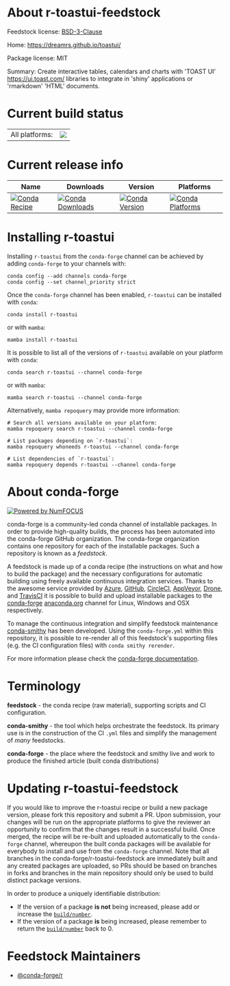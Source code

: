 About r-toastui-feedstock
=========================

Feedstock license: [BSD-3-Clause](https://github.com/conda-forge/r-toastui-feedstock/blob/main/LICENSE.txt)

Home: https://dreamrs.github.io/toastui/

Package license: MIT

Summary: Create interactive tables, calendars and charts with 'TOAST UI' <https://ui.toast.com/> libraries to integrate in 'shiny' applications or 'rmarkdown' 'HTML' documents.

Current build status
====================


<table><tr><td>All platforms:</td>
    <td>
      <a href="https://dev.azure.com/conda-forge/feedstock-builds/_build/latest?definitionId=22046&branchName=main">
        <img src="https://dev.azure.com/conda-forge/feedstock-builds/_apis/build/status/r-toastui-feedstock?branchName=main">
      </a>
    </td>
  </tr>
</table>

Current release info
====================

| Name | Downloads | Version | Platforms |
| --- | --- | --- | --- |
| [![Conda Recipe](https://img.shields.io/badge/recipe-r--toastui-green.svg)](https://anaconda.org/conda-forge/r-toastui) | [![Conda Downloads](https://img.shields.io/conda/dn/conda-forge/r-toastui.svg)](https://anaconda.org/conda-forge/r-toastui) | [![Conda Version](https://img.shields.io/conda/vn/conda-forge/r-toastui.svg)](https://anaconda.org/conda-forge/r-toastui) | [![Conda Platforms](https://img.shields.io/conda/pn/conda-forge/r-toastui.svg)](https://anaconda.org/conda-forge/r-toastui) |

Installing r-toastui
====================

Installing `r-toastui` from the `conda-forge` channel can be achieved by adding `conda-forge` to your channels with:

```
conda config --add channels conda-forge
conda config --set channel_priority strict
```

Once the `conda-forge` channel has been enabled, `r-toastui` can be installed with `conda`:

```
conda install r-toastui
```

or with `mamba`:

```
mamba install r-toastui
```

It is possible to list all of the versions of `r-toastui` available on your platform with `conda`:

```
conda search r-toastui --channel conda-forge
```

or with `mamba`:

```
mamba search r-toastui --channel conda-forge
```

Alternatively, `mamba repoquery` may provide more information:

```
# Search all versions available on your platform:
mamba repoquery search r-toastui --channel conda-forge

# List packages depending on `r-toastui`:
mamba repoquery whoneeds r-toastui --channel conda-forge

# List dependencies of `r-toastui`:
mamba repoquery depends r-toastui --channel conda-forge
```


About conda-forge
=================

[![Powered by
NumFOCUS](https://img.shields.io/badge/powered%20by-NumFOCUS-orange.svg?style=flat&colorA=E1523D&colorB=007D8A)](https://numfocus.org)

conda-forge is a community-led conda channel of installable packages.
In order to provide high-quality builds, the process has been automated into the
conda-forge GitHub organization. The conda-forge organization contains one repository
for each of the installable packages. Such a repository is known as a *feedstock*.

A feedstock is made up of a conda recipe (the instructions on what and how to build
the package) and the necessary configurations for automatic building using freely
available continuous integration services. Thanks to the awesome service provided by
[Azure](https://azure.microsoft.com/en-us/services/devops/), [GitHub](https://github.com/),
[CircleCI](https://circleci.com/), [AppVeyor](https://www.appveyor.com/),
[Drone](https://cloud.drone.io/welcome), and [TravisCI](https://travis-ci.com/)
it is possible to build and upload installable packages to the
[conda-forge](https://anaconda.org/conda-forge) [anaconda.org](https://anaconda.org/)
channel for Linux, Windows and OSX respectively.

To manage the continuous integration and simplify feedstock maintenance
[conda-smithy](https://github.com/conda-forge/conda-smithy) has been developed.
Using the ``conda-forge.yml`` within this repository, it is possible to re-render all of
this feedstock's supporting files (e.g. the CI configuration files) with ``conda smithy rerender``.

For more information please check the [conda-forge documentation](https://conda-forge.org/docs/).

Terminology
===========

**feedstock** - the conda recipe (raw material), supporting scripts and CI configuration.

**conda-smithy** - the tool which helps orchestrate the feedstock.
                   Its primary use is in the construction of the CI ``.yml`` files
                   and simplify the management of *many* feedstocks.

**conda-forge** - the place where the feedstock and smithy live and work to
                  produce the finished article (built conda distributions)


Updating r-toastui-feedstock
============================

If you would like to improve the r-toastui recipe or build a new
package version, please fork this repository and submit a PR. Upon submission,
your changes will be run on the appropriate platforms to give the reviewer an
opportunity to confirm that the changes result in a successful build. Once
merged, the recipe will be re-built and uploaded automatically to the
`conda-forge` channel, whereupon the built conda packages will be available for
everybody to install and use from the `conda-forge` channel.
Note that all branches in the conda-forge/r-toastui-feedstock are
immediately built and any created packages are uploaded, so PRs should be based
on branches in forks and branches in the main repository should only be used to
build distinct package versions.

In order to produce a uniquely identifiable distribution:
 * If the version of a package **is not** being increased, please add or increase
   the [``build/number``](https://docs.conda.io/projects/conda-build/en/latest/resources/define-metadata.html#build-number-and-string).
 * If the version of a package **is** being increased, please remember to return
   the [``build/number``](https://docs.conda.io/projects/conda-build/en/latest/resources/define-metadata.html#build-number-and-string)
   back to 0.

Feedstock Maintainers
=====================

* [@conda-forge/r](https://github.com/orgs/conda-forge/teams/r/)

